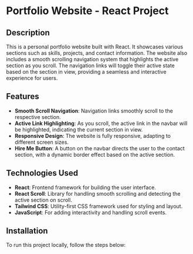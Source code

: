 # Portfolio Website - React Project

## Description

This is a personal portfolio website built with React. It showcases various sections such as skills, projects, and contact information. The website also includes a smooth scrolling navigation system that highlights the active section as you scroll. The navigation links will toggle their active state based on the section in view, providing a seamless and interactive experience for users.

## Features

- **Smooth Scroll Navigation**: Navigation links smoothly scroll to the respective section.
- **Active Link Highlighting**: As you scroll, the active link in the navbar will be highlighted, indicating the current section in view.
- **Responsive Design**: The website is fully responsive, adapting to different screen sizes.
- **Hire Me Button**: A button on the navbar directs the user to the contact section, with a dynamic border effect based on the active section.

## Technologies Used

- **React**: Frontend framework for building the user interface.
- **React Scroll**: Library for handling smooth scrolling and detecting the active section on scroll.
- **Tailwind CSS**: Utility-first CSS framework used for styling and layout.
- **JavaScript**: For adding interactivity and handling scroll events.

## Installation

To run this project locally, follow the steps below:

